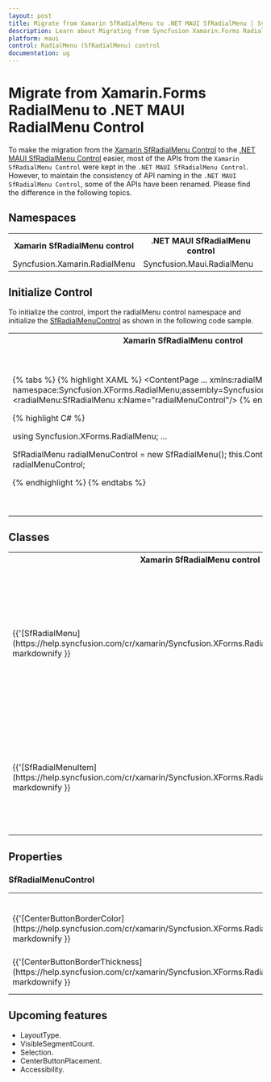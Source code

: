 ```yaml
---
layout: post
title: Migrate from Xamarin SfRadialMenu to .NET MAUI SfRadialMenu | Syncfusion
description: Learn about Migrating from Syncfusion Xamarin.Forms RadialMenu control to .NET MAUI RadialMenu control.
platform: maui
control: RadialMenu (SfRadialMenu) control
documentation: ug
---
```

 
# Migrate from Xamarin.Forms RadialMenu to .NET MAUI RadialMenu Control

To make the migration from the [Xamarin SfRadialMenu Control](https://www.syncfusion.com/xamarin-ui-controls/xamarin-radialMenu-control) to the [.NET MAUI SfRadialMenu Control](https://www.syncfusion.com/maui-controls/maui-radialMenu-control) easier, most of the APIs from the `Xamarin SfRadialMenu Control` were kept in the `.NET MAUI SfRadialMenu Control`. However, to maintain the consistency of API naming in the `.NET MAUI SfRadialMenu Control`, some of the APIs have been renamed. Please find the difference in the following topics.

## Namespaces

<table>
<tr>
<th>Xamarin SfRadialMenu control</th>
<th>.NET MAUI SfRadialMenu control</th></tr>
<tr>
<td>Syncfusion.Xamarin.RadialMenu</td>
<td>Syncfusion.Maui.RadialMenu</td></tr>
</table>

## Initialize Control

To initialize the control, import the radialMenu control namespace and initialize the [SfRadialMenuControl](https://www.syncfusion.com/maui-controls/maui-radial-menu-control) as shown in the following code sample.

<table>
<tr>
<th>Xamarin SfRadialMenu control</th>
<th>.NET MAUI SfRadialMenu control</th></tr>
<tr>
<td>

{% tabs %}
{% highlight XAML %}
<ContentPage 
...
xmlns:radialMenu="clr-namespace:Syncfusion.XForms.RadialMenu;assembly=Syncfusion.RadialMenu.XForms">
     <radialMenu:SfRadialMenu x:Name="radialMenuControl"/>
</ContentPage>
{% endhighlight %}

{% highlight C# %}

using Syncfusion.XForms.RadialMenu;
...

SfRadialMenu radialMenuControl = new SfRadialMenu();
this.Content = radialMenuControl;

{% endhighlight %}
{% endtabs %}

</td>
<td>

{% tabs %}
{% highlight XAML %}

<ContentPage 
...
xmlns:radialMenu="clr-namespace:Syncfusion.Maui.RadialMenu;assembly=Syncfusion.Maui.RadialMenu">
    <radialMenu:SfRadialMenu x:Name="radialMenuControl"/>
</ContentPage>

{% endhighlight %}

{% highlight C# %}

using Syncfusion.Maui.RadialMenu;
…

SfRadialMenu radialMenuControl = new SfRadialMenu();
this.Content = radialMenuControl;

{% endhighlight %}
{% endtabs %}
</td></tr>
</table>

## Classes 

<table>
<tr>
<th>Xamarin SfRadialMenu control</th>
<th>.NET MAUI SfRadialMenu control</th>
<th>Description</th>
</tr>

<tr>
<td>{{'[SfRadialMenu](https://help.syncfusion.com/cr/xamarin/Syncfusion.XForms.RadialMenu.SfRadialMenu.html)'| markdownify }}</td>
<td>{{'[SfRadialMenu](https://help.syncfusion.com/cr/maui/Syncfusion.Maui.RadialMenu.SfRadialMenu.html)'| markdownify}}</td>
<td>The SfRadialMenu displays a hierarchical menu in a circular layout, which is optimized for touch enabled devices. Typically, it is used as a context menu, and it can expose more menu items in the same space than traditional menus.</td>
</tr>

<tr>
<td>{{'[SfRadialMenuItem](https://help.syncfusion.com/cr/xamarin/Syncfusion.XForms.RadialMenu.SfRadialMenuItem.html)'| markdownify }}</td>
<td>{{'[SfRadialMenuItem](https://help.syncfusion.com/cr/maui/Syncfusion.Maui.RadialMenu.SfRadialMenuItem.html)'| markdownify}}</td>
<td>Represents an item that can be added as children in SfRadialMenu.Any object can be added as SfRadialMenuItem and that can be populated as menus.</td>
</tr>

</table> 


## Properties

### SfRadialMenuControl

<table> 
<tr>
<th>Xamarin SfRadialMenu control</th>
<th>.NET MAUI SfRadialMenu control</th>
<th>Description</th></tr>

<tr>
<td>{{'[CenterButtonBorderColor](https://help.syncfusion.com/cr/xamarin/Syncfusion.XForms.RadialMenu.SfRadialMenuControl.html#Syncfusion_XForms_Buttons_SfSegmentedControl_BorderColor)'| markdownify }}</td>
<td>{{'[CenterButtonStroke](https://help.syncfusion.com/cr/maui/Syncfusion.Maui.RadialMenu.SfRadialMenuControl.html#Syncfusion_Maui_Buttons_SfSegmentedControl_Stroke)'| markdownify}}</td>
<td>Gets or sets the stroke brush for the centerbuttonstroke in the SfRadialMenuControl.</td>
</tr>

<tr>
<td>{{'[CenterButtonBorderThickness](https://help.syncfusion.com/cr/xamarin/Syncfusion.XForms.RadialMenu.SfRadialMenuControl.html#Syncfusion_XForms_Buttons_SfSegmentedControl_BorderThickness)'| markdownify }}</td>
<td>{{'[CenterButtonStrokeThickness](https://help.syncfusion.com/cr/maui/Syncfusion.Maui.RadialMenu.SfRadialMenuControl.html#Syncfusion_Maui_Buttons_SfSegmentedControl_StrokeThickness)'| markdownify}}</td>
<td>Gets or sets a value of the the stroke brush for the centerbuttonstrokethickness in the SfRadialMenuControl.</td>
</tr>

</table> 

## Upcoming features

* LayoutType.
* VisibleSegmentCount.
* Selection.
* CenterButtonPlacement.
* Accessibility.